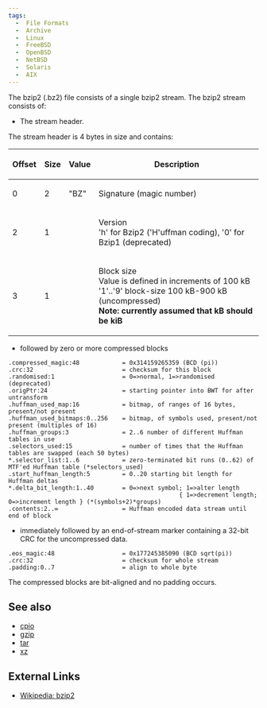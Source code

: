 ```yaml
---
tags:
  -  File Formats
  -  Archive
  -  Linux
  -  FreeBSD
  -  OpenBSD
  -  NetBSD
  -  Solaris 
  -  AIX
---
```

The bzip2 (.bz2) file consists of a single bzip2 stream. The bzip2
stream consists of:

- The stream header.

The stream header is 4 bytes in size and contains:

<table>
<thead>
<tr class="header">
<th style="text-align: left;"><p>Offset</p></th>
<th><p>Size</p></th>
<th><p>Value</p></th>
<th><p>Description</p></th>
</tr>
</thead>
<tbody>
<tr class="odd">
<td style="text-align: left;"><p>0</p></td>
<td><p>2</p></td>
<td><p>"BZ"</p></td>
<td><p>Signature (magic number)</p></td>
</tr>
<tr class="even">
<td style="text-align: left;"><p>2</p></td>
<td><p>1</p></td>
<td></td>
<td><p>Version<br />
'h' for Bzip2 ('H'uffman coding), '0' for Bzip1 (deprecated)</p></td>
</tr>
<tr class="odd">
<td style="text-align: left;"><p>3</p></td>
<td><p>1</p></td>
<td></td>
<td><p>Block size<br />
Value is defined in increments of 100 kB<br />
'1'..'9' block-size 100 kB-900 kB (uncompressed)<br />
<b>Note: currently assumed that kB should be kiB</b></p></td>
</tr>
</tbody>
</table>

- followed by zero or more compressed blocks

<!-- -->

    .compressed_magic:48            = 0x314159265359 (BCD (pi))
    .crc:32                         = checksum for this block
    .randomised:1                   = 0=>normal, 1=>randomised (deprecated)
    .origPtr:24                     = starting pointer into BWT for after untransform
    .huffman_used_map:16            = bitmap, of ranges of 16 bytes, present/not present
    .huffman_used_bitmaps:0..256    = bitmap, of symbols used, present/not present (multiples of 16)
    .huffman_groups:3               = 2..6 number of different Huffman tables in use
    .selectors_used:15              = number of times that the Huffman tables are swapped (each 50 bytes)
    *.selector_list:1..6            = zero-terminated bit runs (0..62) of MTF'ed Huffman table (*selectors_used)
    .start_huffman_length:5         = 0..20 starting bit length for Huffman deltas
    *.delta_bit_length:1..40        = 0=>next symbol; 1=>alter length
                                                    { 1=>decrement length;  0=>increment length } (*(symbols+2)*groups)
    .contents:2..∞                  = Huffman encoded data stream until end of block

- immediately followed by an end-of-stream marker containing a 32-bit
  CRC for the uncompressed data.

<!-- -->

    .eos_magic:48                   = 0x177245385090 (BCD sqrt(pi))
    .crc:32                         = checksum for whole stream
    .padding:0..7                   = align to whole byte

The compressed blocks are bit-aligned and no padding occurs.

## See also

- [cpio](cpio.md)
- [gzip](gzip.md)
- [tar](tar.md)
- [xz](xz.md)

## External Links

- [Wikipedia: bzip2](http://en.wikipedia.org/wiki/Bzip2)


